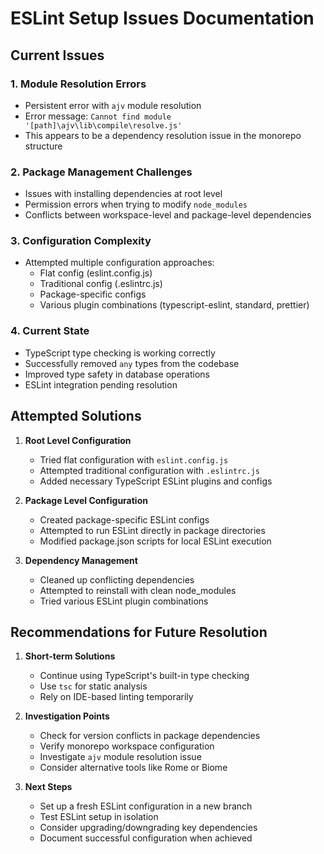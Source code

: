 # ESLint Setup Issues Documentation

## Current Issues

### 1. Module Resolution Errors
- Persistent error with `ajv` module resolution
- Error message: `Cannot find module '[path]\ajv\lib\compile\resolve.js'`
- This appears to be a dependency resolution issue in the monorepo structure

### 2. Package Management Challenges
- Issues with installing dependencies at root level
- Permission errors when trying to modify `node_modules`
- Conflicts between workspace-level and package-level dependencies

### 3. Configuration Complexity
- Attempted multiple configuration approaches:
  - Flat config (eslint.config.js)
  - Traditional config (.eslintrc.js)
  - Package-specific configs
  - Various plugin combinations (typescript-eslint, standard, prettier)

### 4. Current State
- TypeScript type checking is working correctly
- Successfully removed `any` types from the codebase
- Improved type safety in database operations
- ESLint integration pending resolution

## Attempted Solutions

1. **Root Level Configuration**
   - Tried flat configuration with `eslint.config.js`
   - Attempted traditional configuration with `.eslintrc.js`
   - Added necessary TypeScript ESLint plugins and configs

2. **Package Level Configuration**
   - Created package-specific ESLint configs
   - Attempted to run ESLint directly in package directories
   - Modified package.json scripts for local ESLint execution

3. **Dependency Management**
   - Cleaned up conflicting dependencies
   - Attempted to reinstall with clean node_modules
   - Tried various ESLint plugin combinations

## Recommendations for Future Resolution

1. **Short-term Solutions**
   - Continue using TypeScript's built-in type checking
   - Use `tsc` for static analysis
   - Rely on IDE-based linting temporarily

2. **Investigation Points**
   - Check for version conflicts in package dependencies
   - Verify monorepo workspace configuration
   - Investigate `ajv` module resolution issue
   - Consider alternative tools like Rome or Biome

3. **Next Steps**
   - Set up a fresh ESLint configuration in a new branch
   - Test ESLint setup in isolation
   - Consider upgrading/downgrading key dependencies
   - Document successful configuration when achieved
